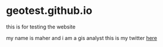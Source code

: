 # geotest.github.io
this is for testing the website

my name is maher and i am a gis analyst 
this is my twitter [here](https://twitter.com/maher90695335)

